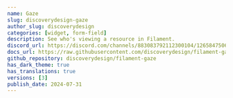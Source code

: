 ```yaml
---
name: Gaze
slug: discoverydesign-gaze
author_slug: discoverydesign
categories: [widget, form-field]
description: See who's viewing a resource in Filament.
discord_url: https://discord.com/channels/883083792112300104/1265847506022174760
docs_url: https://raw.githubusercontent.com/discoverydesign/filament-gaze/main/README.md
github_repository: discoverydesign/filament-gaze
has_dark_theme: true
has_translations: true
versions: [3]
publish_date: 2024-07-31
---
```


